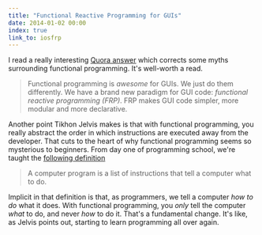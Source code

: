 ```yaml
---
title: "Functional Reactive Programming for GUIs"
date: 2014-01-02 00:00
index: true
link_to: iosfrp
---
```


I read a really interesting [Quora answer](http://www.quora.com/Functional-Programming/What-are-some-false-beliefs-about-functional-programming-and-functional-programming-languages/answer/Tikhon-Jelvis?srid=YMS&share=1) which corrects some myths surrounding functional programming. It's well-worth a read.

> Functional programming is _awesome_ for GUIs. We just do them differently. We have a brand new paradigm for GUI code: _functional reactive programming (FRP)_. FRP makes GUI code simpler, more modular and more declarative.

Another point Tikhon Jelvis makes is that with functional programming, you really abstract the order in which instructions are executed away from the developer. That cuts to the heart of why functional programming seems so mysterious to beginners. From day one of programming school, we're taught the [following definition](http://simple.wikipedia.org/wiki/Computer_program)

> A computer program is a list of instructions that tell a computer what to do.

Implicit in that definition is that, as programmers, we tell a computer _how to do_ what it does. With functional programming, you _only_ tell the computer _what_ to do, and never _how_ to do it. That's a fundamental change. It's like, as Jelvis points out, starting to learn programming all over again.

<!-- more -->
